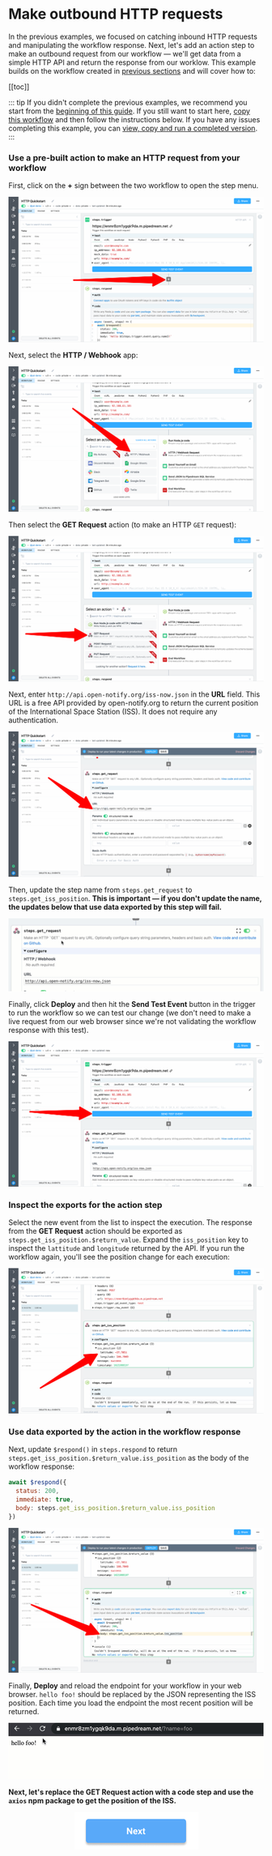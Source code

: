 # Make outbound HTTP requests

In the previous examples, we focused on catching inbound HTTP requests and manipulating the workflow response. Next, let's add an action step to make an outbound request from our workflow — we'll get data from a simple HTTP API and return the response from our worklow. This example builds on the workflow created in [previous sections](/quickstart/) and will cover how to:

[[toc]]

::: tip
If you didn't complete the previous examples, we recommend you start from the [beginning of this guide](/quickstart/). If you still want to start here, [copy this workflow](https://pipedream.com/@gettingstarted/quickstart-hello-name-p_WxCqxbR) and then follow the instructions below. If you have any issues completing this example, you can [view, copy and run a completed version](https://pipedream.com/@gettingstarted/quickstart-make-outbound-http-requests-p_6lCQOLo).
:::

### Use a pre-built action to make an HTTP request from your workflow

First, click on the **+** sign between the two workflow to open the step menu.

![image-20210525171237467](./images/image-20210525171237467.png)

Next, select the **HTTP / Webhook** app:

![image-20210525171326688](./images/image-20210525171326688.png)

Then select the **GET Request** action (to make an HTTP `GET` request):

![image-20210525171411902](./images/image-20210525171411902.png)

Next, enter `http://api.open-notify.org/iss-now.json` in the **URL** field. This URL is a free API provided by open-notify.org  to return the current position of the International Space Station (ISS). It does not require any authentication.

![image-20210525171518303](./images/image-20210525171518303.png)

Then, update the step name from `steps.get_request` to `steps.get_iss_position`. **This is important — if you don't update the name, the updates below that use data exported by this step will fail.**

![get_iss_position](./images/get_iss_position.gif)

Finally, click **Deploy** and then hit the **Send Test Event** button in the trigger to run the workflow so we can test our change (we don't need to make a live request from our web browser since we're not validating the workflow response with this test).

![image-20210525171621793](./images/image-20210525171621793.png)

### Inspect the exports for the action step

Select the new event from the list to inspect the execution. The response from the **GET Request** action should be exported as `steps.get_iss_position.$return_value`. Expand the `iss_position` key to inspect the `lattitude` and `longitude` returned by the API. If you run the workflow again, you'll see the position change for each execution:

![image-20210525171711647](./images/image-20210525171711647.png)

### Use data exported by the action in the workflow response

Next, update `$respond()` in `steps.respond` to return `steps.get_iss_position.$return_value.iss_position` as the body of the workflow response:

```javascript
await $respond({
  status: 200,
  immediate: true,
  body: steps.get_iss_position.$return_value.iss_position
})
```

![image-20210525171805160](./images/image-20210525171805160.png)

Finally, **Deploy** and reload the endpoint for your workflow in your web browser. `hello foo!` should be replaced by the JSON representing the ISS position. Each time you load the endpoint the most recent position will be returned.

![get-iss-position](./images/get-iss-position.gif)

**Next, let's replace the GET Request action with a code step and use the `axios` npm package to get the position of the ISS.** 

<p style="text-align:center;">
<a href="/quickstart/using-npm-packages/"><img src="../next.png"></a>
</p>